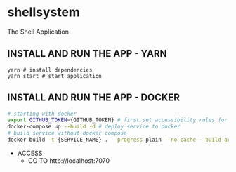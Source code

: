 # shellsystem
The Shell Application

## INSTALL AND RUN THE APP - YARN
```shell
yarn # install dependencies
yarn start # start application
```

## INSTALL AND RUN THE APP - DOCKER
```sh
# starting with docker
export GITHUB_TOKEN={GITHUB_TOKEN} # first set accessibility rules for your team and add your github token like so 
docker-compose up --build -d # deploy service to docker
# build service without docker compose
docker build -t {SERVICE_NAME} . --progress plain --no-cache --build-arg GITHUB_TOKEN={GITHUB_TOKEN}


```

- ACCESS 
  * GO TO http://localhost:7070
